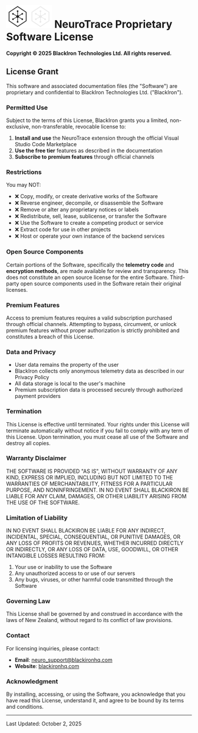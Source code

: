 # <img src="media/neurotrace-icon-light.svg#gh-light-mode-only" alt="NeuroTrace logo" height="62"><img src="media/neurotrace-icon-dark.svg#gh-dark-mode-only" alt="NeuroTrace logo" height="62"> NeuroTrace Proprietary Software License

**Copyright © 2025 BlackIron Technologies Ltd. All rights reserved.**

## License Grant

This software and associated documentation files (the "Software") are proprietary and confidential to BlackIron Technologies Ltd. ("BlackIron"). 

### Permitted Use

Subject to the terms of this License, BlackIron grants you a limited, non-exclusive, non-transferable, revocable license to:

1. **Install and use** the NeuroTrace extension through the official Visual Studio Code Marketplace
2. **Use the free tier** features as described in the documentation
3. **Subscribe to premium features** through official channels

### Restrictions

You may NOT:

- ❌ Copy, modify, or create derivative works of the Software
- ❌ Reverse engineer, decompile, or disassemble the Software
- ❌ Remove or alter any proprietary notices or labels
- ❌ Redistribute, sell, lease, sublicense, or transfer the Software
- ❌ Use the Software to create a competing product or service
- ❌ Extract code for use in other projects
- ❌ Host or operate your own instance of the backend services

### Open Source Components

Certain portions of the Software, specifically the **telemetry code** and **encryption methods**, are made available for review and transparency. This does not constitute an open source license for the entire Software. Third-party open source components used in the Software retain their original licenses.

### Premium Features

Access to premium features requires a valid subscription purchased through official channels. Attempting to bypass, circumvent, or unlock premium features without proper authorization is strictly prohibited and constitutes a breach of this License.

### Data and Privacy

- User data remains the property of the user
- BlackIron collects only anonymous telemetry data as described in our Privacy Policy
- All data storage is local to the user's machine
- Premium subscription data is processed securely through authorized payment providers

### Termination

This License is effective until terminated. Your rights under this License will terminate automatically without notice if you fail to comply with any term of this License. Upon termination, you must cease all use of the Software and destroy all copies.

### Warranty Disclaimer

THE SOFTWARE IS PROVIDED "AS IS", WITHOUT WARRANTY OF ANY KIND, EXPRESS OR IMPLIED, INCLUDING BUT NOT LIMITED TO THE WARRANTIES OF MERCHANTABILITY, FITNESS FOR A PARTICULAR PURPOSE, AND NONINFRINGEMENT. IN NO EVENT SHALL BLACKIRON BE LIABLE FOR ANY CLAIM, DAMAGES, OR OTHER LIABILITY ARISING FROM THE USE OF THE SOFTWARE.

### Limitation of Liability

IN NO EVENT SHALL BLACKIRON BE LIABLE FOR ANY INDIRECT, INCIDENTAL, SPECIAL, CONSEQUENTIAL, OR PUNITIVE DAMAGES, OR ANY LOSS OF PROFITS OR REVENUES, WHETHER INCURRED DIRECTLY OR INDIRECTLY, OR ANY LOSS OF DATA, USE, GOODWILL, OR OTHER INTANGIBLE LOSSES RESULTING FROM:

1. Your use or inability to use the Software
2. Any unauthorized access to or use of our servers
3. Any bugs, viruses, or other harmful code transmitted through the Software

### Governing Law

This License shall be governed by and construed in accordance with the laws of New Zealand, without regard to its conflict of law provisions.

### Contact

For licensing inquiries, please contact:
- **Email**: neuro_support@blackironhq.com
- **Website**: [blackironhq.com](https://blackironhq.com)

### Acknowledgment

By installing, accessing, or using the Software, you acknowledge that you have read this License, understand it, and agree to be bound by its terms and conditions.

---

Last Updated: October 2, 2025
